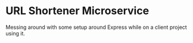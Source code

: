 # URL Shortener Microservice

Messing around with some setup around Express while on a client project using it.
